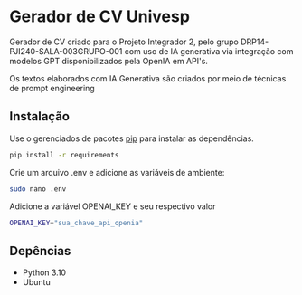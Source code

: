 # Gerador de CV Univesp

Gerador de CV criado para o Projeto Integrador 2, pelo grupo DRP14-PJI240-SALA-003GRUPO-001 com uso de IA generativa via integração com modelos GPT disponibilizados pela OpenIA em API's.

Os textos elaborados com IA Generativa são criados por meio de técnicas de prompt engineering

## Instalação

Use o gerenciados de pacotes [pip](https://pip.pypa.io/en/stable/) para instalar as dependências.

```bash
pip install -r requirements
```
Crie um arquivo .env e adicione as variáveis de ambiente:
```bash
sudo nano .env
```
Adicione a variável OPENAI_KEY e seu respectivo valor
```bash
OPENAI_KEY="sua_chave_api_openia"
```

## Depências
- Python 3.10
- Ubuntu 
